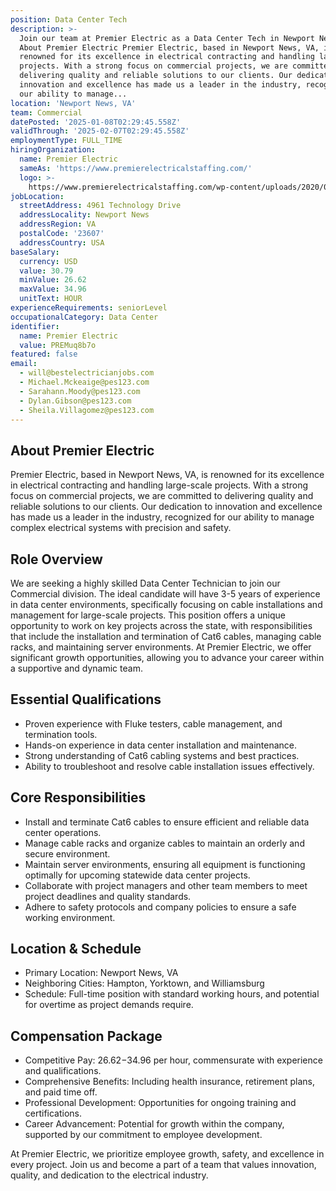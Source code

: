 ```yaml
---
position: Data Center Tech
description: >-
  Join our team at Premier Electric as a Data Center Tech in Newport News, VA.
  About Premier Electric Premier Electric, based in Newport News, VA, is
  renowned for its excellence in electrical contracting and handling large-scale
  projects. With a strong focus on commercial projects, we are committed to
  delivering quality and reliable solutions to our clients. Our dedication to
  innovation and excellence has made us a leader in the industry, recognized for
  our ability to manage...
location: 'Newport News, VA'
team: Commercial
datePosted: '2025-01-08T02:29:45.558Z'
validThrough: '2025-02-07T02:29:45.558Z'
employmentType: FULL_TIME
hiringOrganization:
  name: Premier Electric
  sameAs: 'https://www.premierelectricalstaffing.com/'
  logo: >-
    https://www.premierelectricalstaffing.com/wp-content/uploads/2020/05/Premier-Electrical-Staffing-logo.png
jobLocation:
  streetAddress: 4961 Technology Drive
  addressLocality: Newport News
  addressRegion: VA
  postalCode: '23607'
  addressCountry: USA
baseSalary:
  currency: USD
  value: 30.79
  minValue: 26.62
  maxValue: 34.96
  unitText: HOUR
experienceRequirements: seniorLevel
occupationalCategory: Data Center
identifier:
  name: Premier Electric
  value: PREMuq8b7o
featured: false
email:
  - will@bestelectricianjobs.com
  - Michael.Mckeaige@pes123.com
  - Sarahann.Moody@pes123.com
  - Dylan.Gibson@pes123.com
  - Sheila.Villagomez@pes123.com
---
```




## About Premier Electric

Premier Electric, based in Newport News, VA, is renowned for its excellence in electrical contracting and handling large-scale projects. With a strong focus on commercial projects, we are committed to delivering quality and reliable solutions to our clients. Our dedication to innovation and excellence has made us a leader in the industry, recognized for our ability to manage complex electrical systems with precision and safety.

## Role Overview

We are seeking a highly skilled Data Center Technician to join our Commercial division. The ideal candidate will have 3-5 years of experience in data center environments, specifically focusing on cable installations and management for large-scale projects. This position offers a unique opportunity to work on key projects across the state, with responsibilities that include the installation and termination of Cat6 cables, managing cable racks, and maintaining server environments. At Premier Electric, we offer significant growth opportunities, allowing you to advance your career within a supportive and dynamic team.

## Essential Qualifications

- Proven experience with Fluke testers, cable management, and termination tools.
- Hands-on experience in data center installation and maintenance.
- Strong understanding of Cat6 cabling systems and best practices.
- Ability to troubleshoot and resolve cable installation issues effectively.

## Core Responsibilities

- Install and terminate Cat6 cables to ensure efficient and reliable data center operations.
- Manage cable racks and organize cables to maintain an orderly and secure environment.
- Maintain server environments, ensuring all equipment is functioning optimally for upcoming statewide data center projects.
- Collaborate with project managers and other team members to meet project deadlines and quality standards.
- Adhere to safety protocols and company policies to ensure a safe working environment.

## Location & Schedule

- Primary Location: Newport News, VA
- Neighboring Cities: Hampton, Yorktown, and Williamsburg
- Schedule: Full-time position with standard working hours, and potential for overtime as project demands require.

## Compensation Package

- Competitive Pay: $26.62-$34.96 per hour, commensurate with experience and qualifications.
- Comprehensive Benefits: Including health insurance, retirement plans, and paid time off.
- Professional Development: Opportunities for ongoing training and certifications.
- Career Advancement: Potential for growth within the company, supported by our commitment to employee development.

At Premier Electric, we prioritize employee growth, safety, and excellence in every project. Join us and become a part of a team that values innovation, quality, and dedication to the electrical industry.